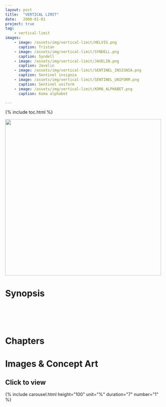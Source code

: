 ```yaml
---
layout: post
title:  "VERTICAL LIMIT"
date:   2000-01-01
project: true
tag:
    - vertical-limit
images: 
    - image: /assets/img/vertical-limit/HELVIG.png
      caption: Tristan
    - image: /assets/img/vertical-limit/SYNDELL.png
      caption: Syndell
    - image: /assets/img/vertical-limit/JAVELIN.png
      caption: Javelin
    - image: /assets/img/vertical-limit/SENTINEL_INSIGNIA.png
      caption: Sentinel insignia
    - image: /assets/img/vertical-limit/SENTINEL_UNIFORM.png
      caption: Sentinel uniform
    - image: /assets/img/vertical-limit/KOMA_ALPHABET.png
      caption: Koma alphabet

---
```

{% include toc.html %}

<img width="500vw" src="{{ site.url }}/assets/img/vertical-limit/LOGO.png"/>



# Synopsis

<h2>

<br/><br/>

</h2>



# Chapters

# Images & Concept Art
<h2>Click to view</h2>

{% include carousel.html height="100" unit="%" duration="7" number="1" %}

